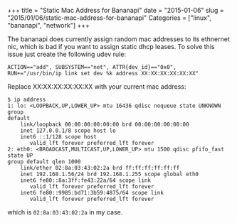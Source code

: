 +++
title = "Static Mac Address for Bananapi"
date = "2015-01-06"
slug = "2015/01/06/static-mac-address-for-bananapi"
Categories = ["linux", "bananapi", "network"]
+++

The bananapi does currently assign random mac addresses to its ethnernet nic,
which is bad if you want to assign static dhcp leases. To solve this issue just
create the following udev rule:

``` plain /etc/udev/rules.d/75-static-mac
ACTION=="add", SUBSYSTEM=="net", ATTR{dev_id}=="0x0", RUN+="/usr/bin/ip link set dev %k address XX:XX:XX:XX:XX:XX"
```

Replace XX:XX:XX:XX:XX:XX with your current mac address:

``` console
$ ip address
1: lo: <LOOPBACK,UP,LOWER_UP> mtu 16436 qdisc noqueue state UNKNOWN group
default
    link/loopback 00:00:00:00:00:00 brd 00:00:00:00:00:00
    inet 127.0.0.1/8 scope host lo
    inet6 ::1/128 scope host
       valid_lft forever preferred_lft forever
2: eth0: <BROADCAST,MULTICAST,UP,LOWER_UP> mtu 1500 qdisc pfifo_fast state UP
group default qlen 1000
    link/ether 02:8a:03:43:02:2a brd ff:ff:ff:ff:ff:ff
    inet 192.168.1.56/24 brd 192.168.1.255 scope global eth0
    inet6 fe80::8a:3ff:fe43:22a/64 scope link
       valid_lft forever preferred_lft forever
    inet6 fe80::9985:bd71:3b59:4875/64 scope link
       valid_lft forever preferred_lft forever

```

which is `02:8a:03:43:02:2a` in my case.
